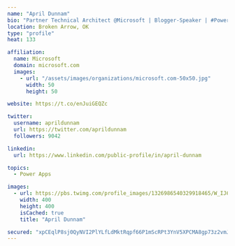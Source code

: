 ```yaml
---
name: "April Dunnam"
bio: "Partner Technical Architect @Microsoft | Blogger-Speaker | #PowerApps, #PowerAutomate, #Office365, #SharePoint | #WIT | #Karaoke Queen"
location: Broken Arrow, OK
type: "profile"
heat: 133

affiliation:
  name: Microsoft
  domain: microsoft.com
  images:
    - url: "/assets/images/organizations/microsoft.com-50x50.jpg"
      width: 50
      height: 50

website: https://t.co/enJuiGEQZc

twitter:
  username: aprildunnam
  url: https://twitter.com/aprildunnam
  followers: 9042

linkedin:
  url: https://www.linkedin.com/public-profile/in/april-dunnam

topics:
  - Power Apps

images:
  - url: https://pbs.twimg.com/profile_images/1326986540329918465/W_IJ6Ih2_400x400.jpg
    width: 400
    height: 400
    isCached: true
    title: "April Dunnam"

secured: "xpCEqlP8sj0QyNVI2PlYLfLdMktRqpf66P1mScRPt3YnV5XPCMA8gp73z2vmJRvaIxZXefFcu5bYrs/m5SIwTC9hpCXvmSkrl9YQz705RbZzR79LnANBCzFIsjodKNNjyJSD5ir0kTYMWgL6vkaLGcwPa+MCiIBcl62C+kFCFPCRSsh9KjBY9rf8BOKDuLe0h6G3uveojOlm9nJuwi1KpBo2yFp57dN8u9x9swsdjW1JfmrHU/to7AhHfhghHKV0lIMhgHX7JjSUqGYATwv7lsYME5jNS7ehj8pSw/82hIgz0Qi0E1DmJLx13c8VPj2qX7YgS5F5/5D/I6NQRmiV7ZW/CtoWwK2OG/AEpVX1GCLVPMEebSE4dxXPTOzhgm34XFPOeIiuTKfzsDNBQFsIEGe+ghaIIEPE3se8/vgoPzI=;V+MLKoFDYbfhzZaiN6EYRw=="
---
```


